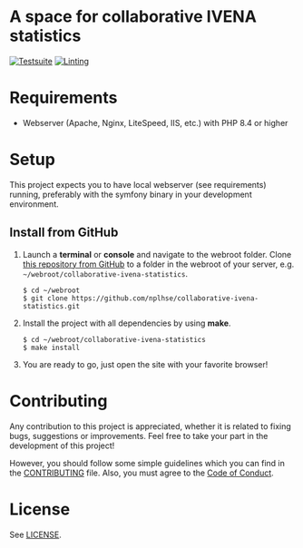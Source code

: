 # A space for collaborative IVENA statistics

[![Testsuite](https://github.com/nplhse/collaborative-ivena-statistics/actions/workflows/tests.yml/badge.svg)](https://github.com/nplhse/collaborative-ivena-statistics/actions/workflows/tests.yml) [![Linting](https://github.com/nplhse/collaborative-ivena-statistics/actions/workflows/lint.yml/badge.svg)](https://github.com/nplhse/collaborative-ivena-statistics/actions/workflows/lint.yml)

# Requirements
-   Webserver (Apache, Nginx, LiteSpeed, IIS, etc.) with PHP 8.4 or higher

# Setup
This project expects you to have local webserver (see requirements) running,
preferably with the symfony binary in your development environment.

## Install from GitHub
1. Launch a **terminal** or **console** and navigate to the webroot folder.
   Clone [this repository from GitHub](https://github.com/nplhse/collaborative-ivena-statistics) to
   a folder in the webroot of your server, e.g. `~/webroot/collaborative-ivena-statistics`.

    ```
    $ cd ~/webroot
    $ git clone https://github.com/nplhse/collaborative-ivena-statistics.git
    ```

2. Install the project with all dependencies by using **make**.

    ```
    $ cd ~/webroot/collaborative-ivena-statistics
    $ make install
    ``` 

3. You are ready to go, just open the site with your favorite browser!

# Contributing
Any contribution to this project is appreciated, whether it is related to
fixing bugs, suggestions or improvements. Feel free to take your part in the
development of this project!

However, you should follow some simple guidelines which you can find in the
[CONTRIBUTING](CONTRIBUTING.md) file. Also, you must agree to the
[Code of Conduct](CODE_OF_CONDUCT.md).

# License
See [LICENSE](LICENSE.md).
